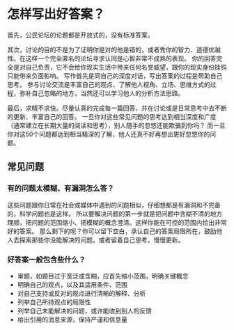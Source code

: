 # 怎样写出好答案？
首先，公民论坛的论题都是开放式的，没有标准答案。

其次，讨论的目的不是为了证明你是对的他是错的，或者秀你的智力、道德优越性。在这样一个完全匿名的论坛寻求认同是心智非常不成熟的表现。
你的回答完全是对自己负责，它不会给你现实生活中带来任何名誉威望，跟你的现实身份挂钩只能带来负面影响。
写作首先是同自己的深度对话，写出答案的过程是帮助自己思考。
参与讨论交流是丰富自己的观点、了解他人视角、立场、思维方式的过程，弥补自己忽略的地方，当然还可以学习他人的分析方法思路。

最后，求精不求快。尽量认真的完成每一篇回答，并在讨论或是日常思考中去不断的更新、丰富自己的回答。
一旦你对这些常见问题的思考达到相当深度和广度（通常建立在长期大量的阅读和思考），别人随手的忽悠还能欺骗到你吗？
而一旦你对这50个问题都达到相当精深的了解，他人还真不好再想出更好忽悠你的问题。

## 常见问题
### 有的问题太模糊、有漏洞怎么答？
这些问题跟你日常在社会或媒体中遇到的问题相似，仔细想都是有漏洞和不完备的，科学问题也是这样。
所以要解决问题的第一步就是把问题中含糊不清的地方理顺，把问题的范围缩小、把模糊的概念澄清。这样你能在可控的范围内给出非常好的答案。
那么剩下的呢？你可以留下空白，承认自己的答案局限所在，鼓励他人去探索那些你没能解决的问题。或者留着自己思考，慢慢更新。

### 好答案一般包含些什么？

- 审题，如题目过于宽泛或含糊，应首先缩小范围，明确关键概念
- 明确自己的观点，以及其适用条件、范围
- 对自己支持或反对的观点进行清晰的解释、分析
- 列举自己所持观点的局限性
- 列举自己未能解决的问题，或许能收到别人的反馈
- 给出引用的消息来源，保持严谨和信息量
